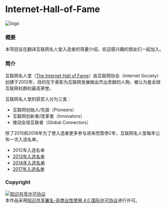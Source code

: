 # Internet-Hall-of-Fame #
![logo](https://upload.wikimedia.org/wikipedia/en/1/14/Internet_Hall_of_Fame_logo_2012.png)

### 概要 ###
本项目旨在翻译互联网名人堂入选者的简要介绍，欢迎感兴趣的朋友们一起加入。

### 简介 ###
互联网名人堂（[The Internet Hall of Fame](https://www.internethalloffame.org)）由互联网协会（Internet Society）创建于2012年，目的在于表彰为互联网发展做出杰出贡献的人物，被认为是全球互联网社群的最高荣誉。

互联网名人堂的获奖人分为三类：
* 互联网创始人/先驱（Pioneers）
* 互联网创新者/改革者（Innovators）
* 推动全球互联者（Global Connectors）

除了2015和2016年为了使入选者更多参与进来而暂停2年，互联网名人堂每年公布一次入选名单。
* 2012年入选名单
* [2013年入选名单](2013年入选者.md)
* [2014年入选名单](2014年入选者.md)
* [2017年入选名单](2017年入选者.md)

### Copyright ###
<a rel="license" href="http://creativecommons.org/licenses/by-nc/4.0/"><img alt="知识共享许可协议" style="border-width:0" src="https://i.creativecommons.org/l/by-nc/4.0/88x31.png" /></a><br />本作品采用<a rel="license" href="http://creativecommons.org/licenses/by-nc/4.0/">知识共享署名-非商业性使用 4.0 国际许可协议</a>进行许可。
